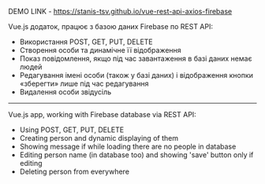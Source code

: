 DEMO LINK - https://stanis-tsv.github.io/vue-rest-api-axios-firebase

Vue.js додаток, працює з базою даних Firebase по REST API:
- Використання POST, GET, PUT, DELETE
- Створення особи та динамічне її відображення
- Показ повідомлення, якщо під час завантаження в базі даних немає людей
- Редагування імені особи (також у базі даних) і відображення кнопки «зберегти» лише під час редагування
- Видалення особи звідусіль

-----

Vue.js app, working with Firebase database via REST API: 
- Using POST, GET, PUT, DELETE
- Creating person and dynamic displaying of them
- Showing message if while loading there are no people in database
- Editing person name (in database too) and showing 'save' button only if editing
- Deleting person from everywhere
